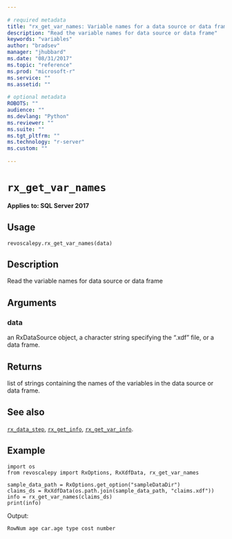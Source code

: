 ```yaml
--- 
 
# required metadata 
title: "rx_get_var_names: Variable names for a data source or data frame" 
description: "Read the variable names for data source or data frame" 
keywords: "variables" 
author: "bradsev" 
manager: "jhubbard" 
ms.date: "08/31/2017" 
ms.topic: "reference" 
ms.prod: "microsoft-r" 
ms.service: "" 
ms.assetid: "" 
 
# optional metadata 
ROBOTS: "" 
audience: "" 
ms.devlang: "Python" 
ms.reviewer: "" 
ms.suite: "" 
ms.tgt_pltfrm: "" 
ms.technology: "r-server" 
ms.custom: "" 
 
---
```


# `rx_get_var_names`


**Applies to: SQL Server 2017**


## Usage



```
revoscalepy.rx_get_var_names(data)
```




## Description

Read the variable names for data source or data frame


## Arguments


### data

an RxDataSource object, a character string specifying the “.xdf” file, or a data frame.


## Returns

list of strings containing the names of the variables in the data source or data frame.


## See also

[`rx_data_step`](rx-data-step.md),
[`rx_get_info`](rx-get-info.md),
[`rx_get_var_info`](rx-get-var-info.md).


## Example



```
import os
from revoscalepy import RxOptions, RxXdfData, rx_get_var_names

sample_data_path = RxOptions.get_option("sampleDataDir")
claims_ds = RxXdfData(os.path.join(sample_data_path, "claims.xdf"))
info = rx_get_var_names(claims_ds)
print(info)
```


Output:



```
RowNum age car.age type cost number
```

